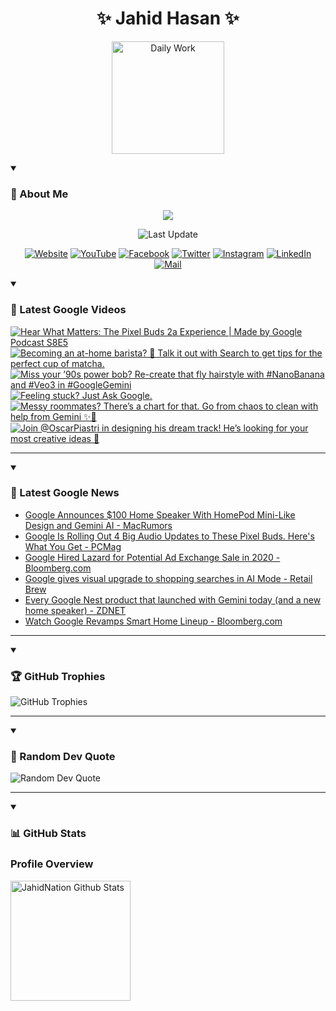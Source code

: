 <h1 align="center">✨ Jahid Hasan ✨</h1>
<p align="center">
  <img alt="Daily Work" height="180px" src="https://i.imgur.com/uhZdH9C.gif" />
</p>
<details open>
 <summary><h3>🌟 About Me</h3></summary>
<p align="center">
  <img src="https://readme-typing-svg.demolab.com/?lines=Even+if+I+fail,;I+have+to+finish,;What+I+started.;&font=Fira%20Code&center=true&width=500&height=50&color=00FF7F&vCenter=true&pause=1000&size=24" />
</p>

<p align="center">
  <img alt="Last Update" title="Last Update" src="https://img.shields.io/github/last-commit/jahidnation/jahidnation?logo=github&label=LAST+UPDATE&color=blueviolet&style=flat-square"/>
</p>

<p align="center">
  <a href="https://jahid.eu.org">
    <img alt="Website" title="Website" src="https://img.shields.io/badge/Website-000000?logo=Google-Chrome&logoColor=white&style=for-the-badge"/></a>
  <a href="https://youtube.com/@jahidnation">
    <img alt="YouTube" title="YouTube Channel" src="https://img.shields.io/badge/YouTube-FF0000?logo=YouTube&logoColor=white&style=for-the-badge"/></a>
  <a href="https://facebook.com/jahidnation">
    <img alt="Facebook" title="Facebook Page" src="https://img.shields.io/badge/Facebook-4267B2?logo=Facebook&logoColor=white&style=for-the-badge"/></a>
  <a href="https://twitter.com/jahidnation">
    <img alt="Twitter" title="Twitter Profile" src="https://img.shields.io/badge/X-000000?logo=x&logoColor=white&style=for-the-badge"/></a>
  <a href="https://instagram.com/jahidnation">
    <img alt="Instagram" title="Instagram Profile" src="https://img.shields.io/badge/Instagram-E4405F?logo=Instagram&logoColor=white&style=for-the-badge"/></a>
  <a href="https://linkedin.com/in/jahidnation">
    <img alt="LinkedIn" title="LinkedIn Profile" src="https://img.shields.io/badge/LinkedIn-0A66C2?logo=LinkedIn&logoColor=white&style=for-the-badge"/></a>
  <a href="https://mail.google.com/?hl=en&tf=cm&fs=1&to=mail@jahid.eu.org">
    <img alt="Mail" title="Mail Me" src="https://img.shields.io/badge/Email-D14836?logo=Gmail&logoColor=white&style=for-the-badge"/></a>
</p>

</details>

<details open>
 <summary><h3>🎥 Latest Google Videos</h3></summary>

<!-- BEGIN VID -->
<a href="https://www.youtube.com/watch?v=2xzoQpJXvTg">
  <picture>
    <source media="(prefers-color-scheme: dark)" srcset="https://ytcards.demolab.com/?id=2xzoQpJXvTg&title=Hear+What+Matters%3A+The+Pixel+Buds+2a+Experience+%7C+Made+by+Google+Podcast+S8E5&lang=en&timestamp=1759354141&background_color=%230d1117&title_color=%23ffffff&stats_color=%23dedede&max_title_lines=1&width=250&border_radius=5&duration=1098">
    <img src="https://ytcards.demolab.com/?id=2xzoQpJXvTg&title=Hear+What+Matters%3A+The+Pixel+Buds+2a+Experience+%7C+Made+by+Google+Podcast+S8E5&lang=en&timestamp=1759354141&background_color=%23ffffff&title_color=%2324292f&stats_color=%2357606a&max_title_lines=1&width=250&border_radius=5&duration=1098" alt="Hear What Matters: The Pixel Buds 2a Experience | Made by Google Podcast S8E5" title="Hear What Matters: The Pixel Buds 2a Experience | Made by Google Podcast S8E5">
  </picture>
</a>
<a href="https://www.youtube.com/shorts/evK7zdcAnWg">
  <picture>
    <source media="(prefers-color-scheme: dark)" srcset="https://ytcards.demolab.com/?id=evK7zdcAnWg&title=Becoming+an+at-home+barista%3F++%F0%9F%8D%B5+Talk+it+out+with+Search+to+get+tips+for+the+perfect+cup+of+matcha.&lang=en&timestamp=1759265220&background_color=%230d1117&title_color=%23ffffff&stats_color=%23dedede&max_title_lines=1&width=250&border_radius=5&duration=66">
    <img src="https://ytcards.demolab.com/?id=evK7zdcAnWg&title=Becoming+an+at-home+barista%3F++%F0%9F%8D%B5+Talk+it+out+with+Search+to+get+tips+for+the+perfect+cup+of+matcha.&lang=en&timestamp=1759265220&background_color=%23ffffff&title_color=%2324292f&stats_color=%2357606a&max_title_lines=1&width=250&border_radius=5&duration=66" alt="Becoming an at-home barista?  🍵 Talk it out with Search to get tips for the perfect cup of matcha." title="Becoming an at-home barista?  🍵 Talk it out with Search to get tips for the perfect cup of matcha.">
  </picture>
</a>
<a href="https://www.youtube.com/shorts/gp62PJ07mZM">
  <picture>
    <source media="(prefers-color-scheme: dark)" srcset="https://ytcards.demolab.com/?id=gp62PJ07mZM&title=Miss+your+%E2%80%9990s+power+bob%3F+Re-create+that+fly+hairstyle+with+%23NanoBanana+and+%23Veo3+in+%23GoogleGemini&lang=en&timestamp=1759251561&background_color=%230d1117&title_color=%23ffffff&stats_color=%23dedede&max_title_lines=1&width=250&border_radius=5&duration=26">
    <img src="https://ytcards.demolab.com/?id=gp62PJ07mZM&title=Miss+your+%E2%80%9990s+power+bob%3F+Re-create+that+fly+hairstyle+with+%23NanoBanana+and+%23Veo3+in+%23GoogleGemini&lang=en&timestamp=1759251561&background_color=%23ffffff&title_color=%2324292f&stats_color=%2357606a&max_title_lines=1&width=250&border_radius=5&duration=26" alt="Miss your ’90s power bob? Re-create that fly hairstyle with #NanoBanana and #Veo3 in #GoogleGemini" title="Miss your ’90s power bob? Re-create that fly hairstyle with #NanoBanana and #Veo3 in #GoogleGemini">
  </picture>
</a>
<a href="https://www.youtube.com/watch?v=spVzmy_LR2c">
  <picture>
    <source media="(prefers-color-scheme: dark)" srcset="https://ytcards.demolab.com/?id=spVzmy_LR2c&title=Feeling+stuck%3F+Just+Ask+Google.&lang=en&timestamp=1759169172&background_color=%230d1117&title_color=%23ffffff&stats_color=%23dedede&max_title_lines=1&width=250&border_radius=5&duration=16">
    <img src="https://ytcards.demolab.com/?id=spVzmy_LR2c&title=Feeling+stuck%3F+Just+Ask+Google.&lang=en&timestamp=1759169172&background_color=%23ffffff&title_color=%2324292f&stats_color=%2357606a&max_title_lines=1&width=250&border_radius=5&duration=16" alt="Feeling stuck? Just Ask Google." title="Feeling stuck? Just Ask Google.">
  </picture>
</a>
<a href="https://www.youtube.com/shorts/N_Bd3Fx66bA">
  <picture>
    <source media="(prefers-color-scheme: dark)" srcset="https://ytcards.demolab.com/?id=N_Bd3Fx66bA&title=Messy+roommates%3F+There%E2%80%99s+a+chart+for+that.+Go+from+chaos+to+clean+with+help+from+Gemini+%E2%9C%A8%F0%9F%A7%BA&lang=en&timestamp=1759162653&background_color=%230d1117&title_color=%23ffffff&stats_color=%23dedede&max_title_lines=1&width=250&border_radius=5&duration=20">
    <img src="https://ytcards.demolab.com/?id=N_Bd3Fx66bA&title=Messy+roommates%3F+There%E2%80%99s+a+chart+for+that.+Go+from+chaos+to+clean+with+help+from+Gemini+%E2%9C%A8%F0%9F%A7%BA&lang=en&timestamp=1759162653&background_color=%23ffffff&title_color=%2324292f&stats_color=%2357606a&max_title_lines=1&width=250&border_radius=5&duration=20" alt="Messy roommates? There’s a chart for that. Go from chaos to clean with help from Gemini ✨🧺" title="Messy roommates? There’s a chart for that. Go from chaos to clean with help from Gemini ✨🧺">
  </picture>
</a>
<a href="https://www.youtube.com/shorts/KL_yUVKmjgY">
  <picture>
    <source media="(prefers-color-scheme: dark)" srcset="https://ytcards.demolab.com/?id=KL_yUVKmjgY&title=Join+%40OscarPiastri+in+designing+his+dream+track%21+He%E2%80%99s+looking+for+your+most+creative+ideas+%F0%9F%91%80&lang=en&timestamp=1758921996&background_color=%230d1117&title_color=%23ffffff&stats_color=%23dedede&max_title_lines=1&width=250&border_radius=5&duration=20">
    <img src="https://ytcards.demolab.com/?id=KL_yUVKmjgY&title=Join+%40OscarPiastri+in+designing+his+dream+track%21+He%E2%80%99s+looking+for+your+most+creative+ideas+%F0%9F%91%80&lang=en&timestamp=1758921996&background_color=%23ffffff&title_color=%2324292f&stats_color=%2357606a&max_title_lines=1&width=250&border_radius=5&duration=20" alt="Join @OscarPiastri in designing his dream track! He’s looking for your most creative ideas 👀" title="Join @OscarPiastri in designing his dream track! He’s looking for your most creative ideas 👀">
  </picture>
</a>
<!-- END VID -->

---

</details>

<details open>
 <summary><h3>📝 Latest Google News</h3></summary>

<!-- BLOG-POST-LIST:START -->
- [Google Announces $100 Home Speaker With HomePod Mini-Like Design and Gemini AI - MacRumors](https://news.google.com/rss/articles/CBMia0FVX3lxTFA0YlUzN20tSWJhZkFkUGZyWHJJYlVWMWpEcXVybEFkRnRPU2VfX2hfMlFFMHdjNUgtclloQnJ1Yl9WZWNaQlB4ZFMyZ0hYVFlFNnE0LTZwYUFqRFZtWDh5YnpKa3VPR1JhSHU0?oc=5)
- [Google Is Rolling Out 4 Big Audio Updates to These Pixel Buds. Here&#39;s What You Get - PCMag](https://news.google.com/rss/articles/CBMinwFBVV95cUxQZHVFbW4wMV8tR01tY3NzckdPVk4xaWhQR1IyVlNBYmtwTk5IVEh0NnpPcnBtc29jQ2VxaTV4ZFNidVJ4RXJkaXJoRVZ0d3pDV2lqTTEwOHI1TVdIZ21aOE56OUtMM2FhbUF2NTNEa19CNXZXaFNZQ3Q3Mkc2a3hCUzBMQzYzTGlOMEYxZFhjcjQtUndNUHVPOTBna25zdTQ?oc=5)
- [Google Hired Lazard for Potential Ad Exchange Sale in 2020 - Bloomberg.com](https://news.google.com/rss/articles/CBMirgFBVV95cUxNU1hScHh2cjVlTHBfRWNXMVRqMEdvdndaUFRGeGZ0ZFFQUmswc0gtNk0yN3g1c1NIY3N0anNYczVVeS1RWlZBcEhyMlBYUjR4LTJNZ212cTR6ZWUwS1kxS29KNGtuQWZxX2liSGxvOVRSeHFQSDc3QmZ5NjZaczEySGtTczhnOXc4SWh2eUVKOVhERTdTM1Zwajh1UFgzdEN0ZWNqSGNDcF96UUctNGc?oc=5)
- [Google gives visual upgrade to shopping searches in AI Mode - Retail Brew](https://news.google.com/rss/articles/CBMiqAFBVV95cUxNd3hGWHZ1OVBOem43UnhPdDRqeHdYYlZiMFhDV25XUjRzaTFkNUUxemZUWnVzODdFZEU3ZDIzREplQy1MTWtNUUNUN1VGQzN1cGJUV0xRTTVCelpKbklqRmt3eVJTYWgwWk9id281ZzdIRzFyVmo1cTFwLWFrWjNjRTB3V19Ja3RlUXRja05DSzlhN2c1b1dreHhSNk1DaGphOEVIZkFxTUk?oc=5)
- [Every Google Nest product that launched with Gemini today &lpar;and a new home speaker&rpar; - ZDNET](https://news.google.com/rss/articles/CBMiygFBVV95cUxPb0tVNW5ncW9fZERtdGNaRjJFQk9OSDBibl9oeDg1MjhDVW55eXJqMzRXUVJWaUxVWVZBMEJWNVBJUlozXzhaRWIwTHo3QWhpd3hWNVA1M0Y2c3Z6ZmgyOVJXV1ZNT25UcGFxTzZld2FoNUlVVmJWRVI4X2ltbHVXWXFlTEVjNTVKcTNVRDMxN0tBTUVhcmFYZ2tQemFGMENiWTd0bnJvUGZocUg5QmtoR1NrZXlKQ29GNkdueERCTjlKUjlhNXN6S0V3?oc=5)
- [Watch Google Revamps Smart Home Lineup - Bloomberg.com](https://news.google.com/rss/articles/CBMikAFBVV95cUxQcGZGVFZ4TVZrMmZ1ekR1SUNicm5MTFRJNVpNUl9EVzlGREoyZXdZUGltcUdvcmhjeE5td2pRQjBFazNGWVRiTm1LSHd4a1Vvd3VWY3dSRUkxQk1XUTdvTWp4Z1l4cDJOa1luVDRYWmFjUHZiV1p1R0MtLW5zcUFDUy1DSklfN3pGemV1bTh0bFI?oc=5)
<!-- BLOG-POST-LIST:END -->

---

</details>

<details open>
 <summary><h3>🏆 GitHub Trophies</h3></summary>

<img alt="GitHub Trophies" title="GitHub Trophies" src="https://github-profile-trophy.vercel.app/?username=jahidnation&column=8&theme=gruvbox&no-frame=true"/>

---

</details>

<details open>
 <summary><h3>💬 Random Dev Quote</h3></summary>

<img alt="Random Dev Quote" title="Random Dev Quote" src="https://quotes-github-readme.vercel.app/api?type=horizontal&theme=radical"/>

---

</details>

<details open> 
  <summary><h3>📊 GitHub Stats</h3></summary>

  <h3>Profile Overview</h3>
  <p>
  <img alt="JahidNation Github Stats" src="https://denvercoder1-github-readme-stats.vercel.app/api/?username=jahidnation&show_icons=true&include_all_commits=true&count_private=true&theme=react&hide_border=true&bg_color=1F222E&title_color=F85D7F&icon_color=F8D866" height="192px"/>
  </p>



